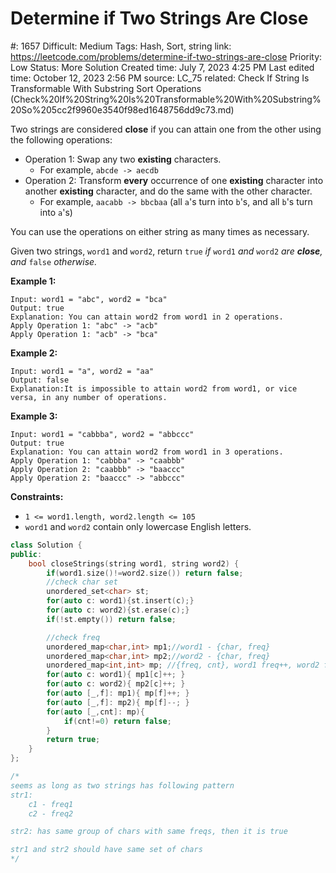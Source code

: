 # Determine if Two Strings Are Close

#: 1657
Difficult: Medium
Tags: Hash, Sort, string
link: https://leetcode.com/problems/determine-if-two-strings-are-close
Priority: Low
Status: More Solution
Created time: July 7, 2023 4:25 PM
Last edited time: October 12, 2023 2:56 PM
source: LC_75
related: Check If String Is Transformable With Substring Sort Operations (Check%20If%20String%20Is%20Transformable%20With%20Substring%20So%205cc2f9960e3540f98ed1648756dd9c73.md)

Two strings are considered **close** if you can attain one from the other using the following operations:

- Operation 1: Swap any two **existing** characters.
    - For example, `abcde -> aecdb`
- Operation 2: Transform **every** occurrence of one **existing** character into another **existing** character, and do the same with the other character.
    - For example, `aacabb -> bbcbaa` (all `a`'s turn into `b`'s, and all `b`'s turn into `a`'s)

You can use the operations on either string as many times as necessary.

Given two strings, `word1` and `word2`, return `true` *if* `word1` *and* `word2` *are **close**, and* `false` *otherwise.*

**Example 1:**

```
Input: word1 = "abc", word2 = "bca"
Output: true
Explanation: You can attain word2 from word1 in 2 operations.
Apply Operation 1: "abc" -> "acb"
Apply Operation 1: "acb" -> "bca"

```

**Example 2:**

```
Input: word1 = "a", word2 = "aa"
Output: false
Explanation:It is impossible to attain word2 from word1, or vice versa, in any number of operations.

```

**Example 3:**

```
Input: word1 = "cabbba", word2 = "abbccc"
Output: true
Explanation: You can attain word2 from word1 in 3 operations.
Apply Operation 1: "cabbba" -> "caabbb"
Apply Operation 2: "caabbb" -> "baaccc"
Apply Operation 2: "baaccc" -> "abbccc"

```

**Constraints:**

- `1 <= word1.length, word2.length <= 105`
- `word1` and `word2` contain only lowercase English letters.

```cpp
class Solution {
public:
    bool closeStrings(string word1, string word2) {
        if(word1.size()!=word2.size()) return false;
        //check char set
        unordered_set<char> st;
        for(auto c: word1){st.insert(c);}
        for(auto c: word2){st.erase(c);}
        if(!st.empty()) return false;

        //check freq
        unordered_map<char,int> mp1;//word1 - {char, freq}
        unordered_map<char,int> mp2;//word2 - {char, freq}
        unordered_map<int,int> mp; //{freq, cnt}, word1 freq++, word2 freq--
        for(auto c: word1){ mp1[c]++; }
        for(auto c: word2){ mp2[c]++; }
        for(auto [_,f]: mp1){ mp[f]++; }
        for(auto [_,f]: mp2){ mp[f]--; }
        for(auto [_,cnt]: mp){
            if(cnt!=0) return false;
        }
        return true;
    }
};

/*
seems as long as two strings has following pattern
str1:
    c1 - freq1
    c2 - freq2

str2: has same group of chars with same freqs, then it is true

str1 and str2 should have same set of chars
*/
```